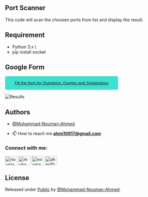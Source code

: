 ## Port Scanner 

This code will scan the choosen ports from list and display the result.

## Requirement
* Python 3.x \
* pip install socket

## Google Form

<button style="background-color: turquoise; border: none; border-radius: 5px; color: #333; padding: 15px 32px"><a href="https://docs.google.com/forms/d/e/1FAIpQLSdhxR5JdOb_pjtQb48Ax8JbJfkbcCyCeYLBWxHQ02u7z5oKag/viewform?usp=sf_link" target="blank"> Fill the form for Questions, Queries and Suggestions</a></button>

![Results](https://drive.google.com/file/d/1fNieTjCrSBTgxyagyfVsYngzBeyhu0tl/view?usp=sharing)

## Authors

- [@Muhammad-Nouman-Ahmed](https://github.com/Muhammad-Nouman-Ahmed)


- 📫 How to reach me **ahmi10917@gmail.com**

<h3 align="left">Connect with me:</h3>
<p align="left">
<a href="https://twitter.com/nouman_music" target="blank"><img align="center" src="https://raw.githubusercontent.com/rahuldkjain/github-profile-readme-generator/master/src/images/icons/Social/twitter.svg" alt="nouman_music" height="30" width="40" /></a>
<a href="https://linkedin.com/in/muhammad-nouman-ahmed" target="blank"><img align="center" src="https://raw.githubusercontent.com/rahuldkjain/github-profile-readme-generator/master/src/images/icons/Social/linked-in-alt.svg" alt="muhammad-nouman-ahmed" height="30" width="40" /></a>
<a href="https://instagram.com/nouman_music" target="blank"><img align="center" src="https://raw.githubusercontent.com/rahuldkjain/github-profile-readme-generator/master/src/images/icons/Social/instagram.svg" alt="nouman_music" height="30" width="40" /></a>
<a href="https://www.hackerrank.com/ahmi10917" target="blank"><img align="center" src="https://raw.githubusercontent.com/rahuldkjain/github-profile-readme-generator/master/src/images/icons/Social/hackerrank.svg" alt="ahmi10917" height="30" width="40" /></a>
</p>

## License

Released under [Public](/LICENSE) by [@Muhammad-Nouman-Ahmed](https://github.com/Muhammad-Nouman-Ahmed).


